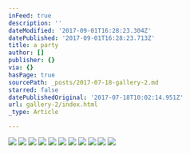```yaml
---
inFeed: true
description: ''
dateModified: '2017-09-01T16:28:23.304Z'
datePublished: '2017-09-01T16:28:23.713Z'
title: a party
author: []
publisher: {}
via: {}
hasPage: true
sourcePath: _posts/2017-07-18-gallery-2.md
starred: false
datePublishedOriginal: '2017-07-18T10:02:14.951Z'
url: gallery-2/index.html
_type: Article

---
```

![](https://the-grid-user-content.s3-us-west-2.amazonaws.com/024ec0bc-559e-4d8d-b177-c2a541c1a2ee.jpg)
![](https://the-grid-user-content.s3-us-west-2.amazonaws.com/aa9c7588-4e68-48fc-9571-8a7bb16c7f3f.jpg)
![](https://the-grid-user-content.s3-us-west-2.amazonaws.com/1015f47c-c605-42f7-91c4-c9c11b9dbbd5.jpg)
![](https://the-grid-user-content.s3-us-west-2.amazonaws.com/6001fa98-a914-48de-bea3-c5b0ffcf96d9.jpg)
![](https://the-grid-user-content.s3-us-west-2.amazonaws.com/d66dec69-603f-47f5-82d6-26e0a8f6da55.jpg)
![](https://the-grid-user-content.s3-us-west-2.amazonaws.com/cf45f2df-2301-4348-987b-8fed055f2931.jpg)
![](https://the-grid-user-content.s3-us-west-2.amazonaws.com/306486ae-96e5-4efe-b1e1-e3072c9fb3ea.jpg)
![](https://the-grid-user-content.s3-us-west-2.amazonaws.com/437be87c-bbb8-4c3e-9a23-313e4554b48a.jpg)
![](https://the-grid-user-content.s3-us-west-2.amazonaws.com/628b4aef-3f2f-4fcd-aa63-b677adf7f583.jpg)
![](https://the-grid-user-content.s3-us-west-2.amazonaws.com/ac30629f-829f-4331-89ed-81e7121c650e.jpg)
![](https://the-grid-user-content.s3-us-west-2.amazonaws.com/a063f860-95fc-45f4-a5aa-9a0bab1240a1.jpg)
